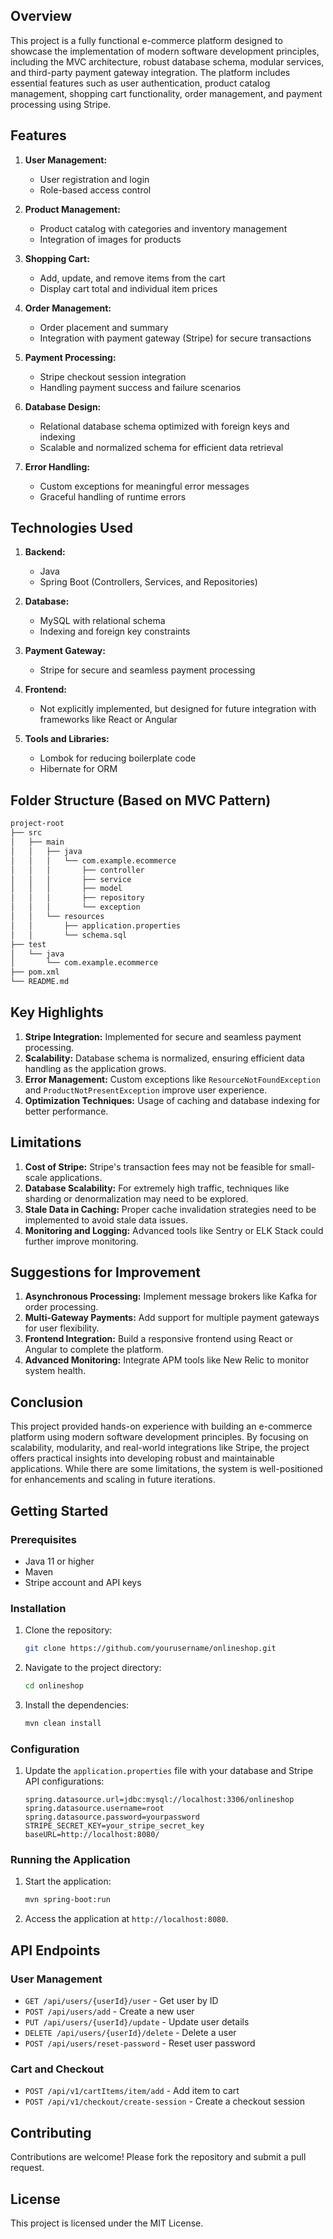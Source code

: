 ## Overview
This project is a fully functional e-commerce platform designed to showcase the implementation of modern software development principles, including the MVC architecture, robust database schema, modular services, and third-party payment gateway integration. The platform includes essential features such as user authentication, product catalog management, shopping cart functionality, order management, and payment processing using Stripe.

## Features
1. **User Management:**
    - User registration and login
    - Role-based access control

2. **Product Management:**
    - Product catalog with categories and inventory management
    - Integration of images for products

3. **Shopping Cart:**
    - Add, update, and remove items from the cart
    - Display cart total and individual item prices

4. **Order Management:**
    - Order placement and summary
    - Integration with payment gateway (Stripe) for secure transactions

5. **Payment Processing:**
    - Stripe checkout session integration
    - Handling payment success and failure scenarios

6. **Database Design:**
    - Relational database schema optimized with foreign keys and indexing
    - Scalable and normalized schema for efficient data retrieval

7. **Error Handling:**
    - Custom exceptions for meaningful error messages
    - Graceful handling of runtime errors

## Technologies Used
1. **Backend:**
    - Java
    - Spring Boot (Controllers, Services, and Repositories)

2. **Database:**
    - MySQL with relational schema
    - Indexing and foreign key constraints

3. **Payment Gateway:**
    - Stripe for secure and seamless payment processing

4. **Frontend:**
    - Not explicitly implemented, but designed for future integration with frameworks like React or Angular

5. **Tools and Libraries:**
    - Lombok for reducing boilerplate code
    - Hibernate for ORM

## Folder Structure (Based on MVC Pattern)
```markdown
project-root
├── src
│   ├── main
│   │   ├── java
│   │   │   └── com.example.ecommerce
│   │   │       ├── controller
│   │   │       ├── service
│   │   │       ├── model
│   │   │       ├── repository
│   │   │       └── exception
│   │   └── resources
│   │       ├── application.properties
│   │       └── schema.sql
├── test
│   └── java
│       └── com.example.ecommerce
├── pom.xml
└── README.md
```
## Key Highlights
1. **Stripe Integration:** Implemented for secure and seamless payment processing.
2. **Scalability:** Database schema is normalized, ensuring efficient data handling as the application grows.
3. **Error Management:** Custom exceptions like `ResourceNotFoundException` and `ProductNotPresentException` improve user experience.
4. **Optimization Techniques:** Usage of caching and database indexing for better performance.

## Limitations
1. **Cost of Stripe:** Stripe's transaction fees may not be feasible for small-scale applications.
2. **Database Scalability:** For extremely high traffic, techniques like sharding or denormalization may need to be explored.
3. **Stale Data in Caching:** Proper cache invalidation strategies need to be implemented to avoid stale data issues.
4. **Monitoring and Logging:** Advanced tools like Sentry or ELK Stack could further improve monitoring.

## Suggestions for Improvement
1. **Asynchronous Processing:** Implement message brokers like Kafka for order processing.
2. **Multi-Gateway Payments:** Add support for multiple payment gateways for user flexibility.
3. **Frontend Integration:** Build a responsive frontend using React or Angular to complete the platform.
4. **Advanced Monitoring:** Integrate APM tools like New Relic to monitor system health.

## Conclusion
This project provided hands-on experience with building an e-commerce platform using modern software development principles. By focusing on scalability, modularity, and real-world integrations like Stripe, the project offers practical insights into developing robust and maintainable applications. While there are some limitations, the system is well-positioned for enhancements and scaling in future iterations.

## Getting Started

### Prerequisites
- Java 11 or higher
- Maven
- Stripe account and API keys

### Installation
1. Clone the repository:
    ```sh
    git clone https://github.com/yourusername/onlineshop.git
    ```
2. Navigate to the project directory:
    ```sh
    cd onlineshop
    ```
3. Install the dependencies:
    ```sh
    mvn clean install
    ```

### Configuration
1. Update the `application.properties` file with your database and Stripe API configurations:
    ```properties
    spring.datasource.url=jdbc:mysql://localhost:3306/onlineshop
    spring.datasource.username=root
    spring.datasource.password=yourpassword
    STRIPE_SECRET_KEY=your_stripe_secret_key
    baseURL=http://localhost:8080/
    ```

### Running the Application
1. Start the application:
    ```sh
    mvn spring-boot:run
    ```
2. Access the application at `http://localhost:8080`.

## API Endpoints

### User Management
- `GET /api/users/{userId}/user` - Get user by ID
- `POST /api/users/add` - Create a new user
- `PUT /api/users/{userId}/update` - Update user details
- `DELETE /api/users/{userId}/delete` - Delete a user
- `POST /api/users/reset-password` - Reset user password

### Cart and Checkout
- `POST /api/v1/cartItems/item/add` - Add item to cart
- `POST /api/v1/checkout/create-session` - Create a checkout session

## Contributing
Contributions are welcome! Please fork the repository and submit a pull request.

## License
This project is licensed under the MIT License.
